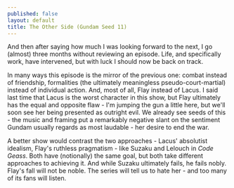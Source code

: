 ```yaml
---
published: false
layout: default
title: The Other Side (Gundam Seed 11)
---
```


And then after saying how much I was looking forward to the next, I go (almost) three months without reviewing an episode. Life, and specifically work, have intervened, but with luck I should now be back on track.

In many ways this episode is the mirror of the previous one: combat instead of friendship, formalities (the ultimately meaningless pseudo-court-martial) instead of individual action. And, most of all, Flay instead of Lacus. I said last time that Lacus is the worst character in this show, but Flay ultimately has the equal and opposite flaw - I'm jumping the gun a little here, but we'll soon see her being presented as outright evil. We already see seeds of this - the music and framing put a remarkably negative slant on the sentiment Gundam usually regards as most laudable - her desire to end the war.

A better show would contrast the two approaches - Lacus' absolutist idealism, Flay's ruthless pragmatism - like Suzaku and Lelouch in *Code Geass*. Both have (notionally) the same goal, but both take different approaches to achieving it. And while Suzaku ultimately fails, he fails nobly. Flay's fall will not be noble. The series will tell us to hate her - and too many of its fans will listen.

